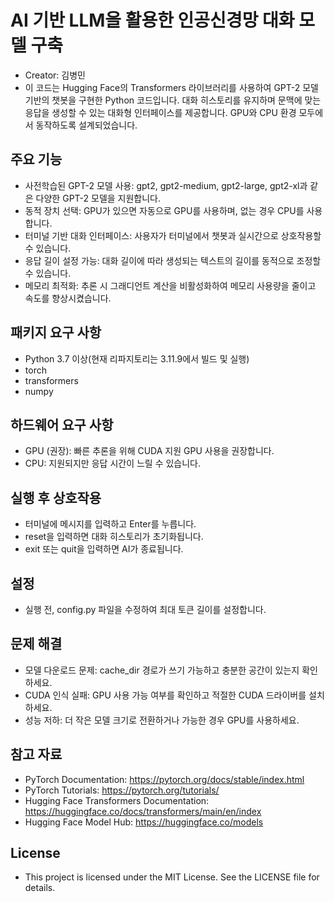 # AI 기반 LLM을 활용한 인공신경망 대화 모델 구축

- Creator: 김병민
- 이 코드는 Hugging Face의 Transformers 라이브러리를 사용하여 GPT-2 모델 기반의 챗봇을 구현한 Python 코드입니다. 대화 히스토리를 유지하며 문맥에 맞는 응답을 생성할 수 있는 대화형 인터페이스를 제공합니다. GPU와 CPU 환경 모두에서 동작하도록 설계되었습니다.

## 주요 기능

- 사전학습된 GPT-2 모델 사용: gpt2, gpt2-medium, gpt2-large, gpt2-xl과 같은 다양한 GPT-2 모델을 지원합니다.
- 동적 장치 선택: GPU가 있으면 자동으로 GPU를 사용하며, 없는 경우 CPU를 사용합니다.
- 터미널 기반 대화 인터페이스: 사용자가 터미널에서 챗봇과 실시간으로 상호작용할 수 있습니다.
- 응답 길이 설정 가능: 대화 길이에 따라 생성되는 텍스트의 길이를 동적으로 조정할 수 있습니다.
- 메모리 최적화: 추론 시 그래디언트 계산을 비활성화하여 메모리 사용량을 줄이고 속도를 향상시켰습니다.

## 패키지 요구 사항

- Python 3.7 이상(현재 리파지토리는 3.11.9에서 빌드 및 실행)
- torch
- transformers
- numpy

## 하드웨어 요구 사항

- GPU (권장): 빠른 추론을 위해 CUDA 지원 GPU 사용을 권장합니다.
- CPU: 지원되지만 응답 시간이 느릴 수 있습니다.

## 실행 후 상호작용

- 터미널에 메시지를 입력하고 Enter를 누릅니다.
- reset을 입력하면 대화 히스토리가 초기화됩니다.
- exit 또는 quit을 입력하면 AI가 종료됩니다.

## 설정

- 실행 전, config.py 파일을 수정하여 최대 토큰 길이를 설정합니다.

## 문제 해결

- 모델 다운로드 문제: cache_dir 경로가 쓰기 가능하고 충분한 공간이 있는지 확인하세요.
- CUDA 인식 실패: GPU 사용 가능 여부를 확인하고 적절한 CUDA 드라이버를 설치하세요.
- 성능 저하: 더 작은 모델 크기로 전환하거나 가능한 경우 GPU를 사용하세요.

## 참고 자료

- PyTorch Documentation: https://pytorch.org/docs/stable/index.html
- PyTorch Tutorials: https://pytorch.org/tutorials/
- Hugging Face Transformers Documentation: https://huggingface.co/docs/transformers/main/en/index
- Hugging Face Model Hub: https://huggingface.co/models

## License

- This project is licensed under the MIT License. See the LICENSE file for details.